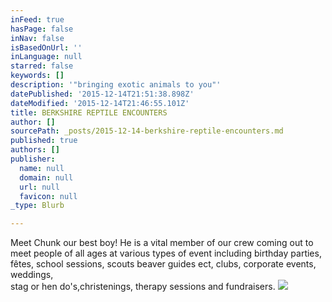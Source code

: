 ```yaml
---
inFeed: true
hasPage: false
inNav: false
isBasedOnUrl: ''
inLanguage: null
starred: false
keywords: []
description: '"bringing exotic animals to you"'
datePublished: '2015-12-14T21:51:38.898Z'
dateModified: '2015-12-14T21:46:55.101Z'
title: BERKSHIRE REPTILE ENCOUNTERS
author: []
sourcePath: _posts/2015-12-14-berkshire-reptile-encounters.md
published: true
authors: []
publisher:
  name: null
  domain: null
  url: null
  favicon: null
_type: Blurb

---
```

Meet Chunk our best boy! He is a vital member of our crew coming out to meet people of all ages at various types of event including birthday parties, fêtes, school sessions, scouts beaver guides ect, clubs, corporate events, weddings,   
stag or hen do's,christenings, therapy sessions and fundraisers. ![](https://s3-us-west-2.amazonaws.com/the-grid-img/p/1f8fc06dbde3aa1f3082b5ef8d7b12dba168f8a4.jpg)
